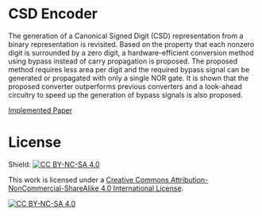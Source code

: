 # CSD Encoder

The generation of a Canonical Signed Digit (CSD) representation from a binary representation is revisited. Based on the property that each nonzero digit is surrounded by a zero digit, a hardware-efficient conversion method using bypass instead of carry propagation is proposed. The proposed method requires less area per digit and the required bypass signal can be generated or propagated with only a single NOR gate. It is shown that the proposed converter outperforms previous converters and a look-ahead circuitry to speed up the generation of bypass signals is also proposed.

[Implemented Paper](https://www.researchgate.net/publication/260615745_Fast_and_VLSI_efficient_binary-to-CSD_encoder_using_bypass_signal)

# License

Shield: [![CC BY-NC-SA 4.0][cc-by-nc-sa-shield]][cc-by-nc-sa]

This work is licensed under a
[Creative Commons Attribution-NonCommercial-ShareAlike 4.0 International License][cc-by-nc-sa].

[![CC BY-NC-SA 4.0][cc-by-nc-sa-image]][cc-by-nc-sa]

[cc-by-nc-sa]: http://creativecommons.org/licenses/by-nc-sa/4.0/
[cc-by-nc-sa-image]: https://licensebuttons.net/l/by-nc-sa/4.0/88x31.png
[cc-by-nc-sa-shield]: https://img.shields.io/badge/License-CC%20BY--NC--SA%204.0-lightgrey.svg
